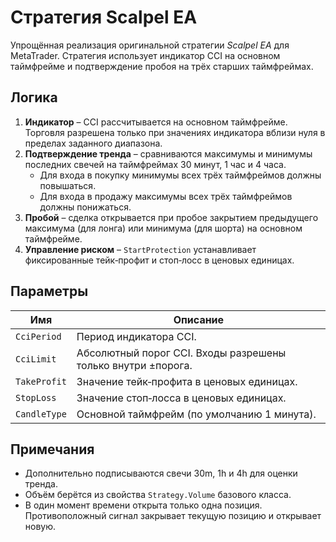 # Стратегия Scalpel EA

Упрощённая реализация оригинальной стратегии *Scalpel EA* для MetaTrader.
Стратегия использует индикатор CCI на основном таймфрейме и подтверждение
пробоя на трёх старших таймфреймах.

## Логика

1. **Индикатор** – CCI рассчитывается на основном таймфрейме. Торговля
   разрешена только при значениях индикатора вблизи нуля в пределах заданного
   диапазона.
2. **Подтверждение тренда** – сравниваются максимумы и минимумы последних
   свечей на таймфреймах 30 минут, 1 час и 4 часа.
   - Для входа в покупку минимумы всех трёх таймфреймов должны повышаться.
   - Для входа в продажу максимумы всех трёх таймфреймов должны понижаться.
3. **Пробой** – сделка открывается при пробое закрытием предыдущего
   максимума (для лонга) или минимума (для шорта) на основном таймфрейме.
4. **Управление риском** – `StartProtection` устанавливает фиксированные
   тейк‑профит и стоп‑лосс в ценовых единицах.

## Параметры

| Имя | Описание |
| --- | -------- |
| `CciPeriod` | Период индикатора CCI. |
| `CciLimit` | Абсолютный порог CCI. Входы разрешены только внутри ±порога. |
| `TakeProfit` | Значение тейк‑профита в ценовых единицах. |
| `StopLoss` | Значение стоп‑лосса в ценовых единицах. |
| `CandleType` | Основной таймфрейм (по умолчанию 1 минута). |

## Примечания

- Дополнительно подписываются свечи 30m, 1h и 4h для оценки тренда.
- Объём берётся из свойства `Strategy.Volume` базового класса.
- В один момент времени открыта только одна позиция. Противоположный сигнал
  закрывает текущую позицию и открывает новую.
